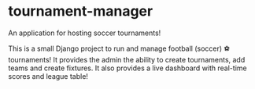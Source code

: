 # tournament-manager
An application for hosting soccer tournaments!

This is a small Django project to run and manage football (soccer) ⚽ tournaments! It provides the admin the ability to create tournaments, add teams and create fixtures. It also provides a live dashboard with real-time scores and league table! 
